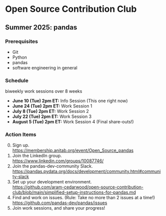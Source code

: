 # Open Source Contribution Club

## Summer 2025: pandas

### Prerequisites

* Git
* Python
* pandas
* software engineering in general

### Schedule

biweekly work sessions over 8 weeks

* **June 10 (Tue) 2pm ET:** Info Session (This one right now)
* **June 24 (Tue) 2pm ET:** Work Session 1
* **July  8 (Tue) 2pm ET:** Work Session 2
* **July 22 (Tue) 2pm ET:** Work Session 3
* **August 5 (Tue) 2pm ET:** Work Session 4 (Final share-outs!)

### Action Items

0. Sign up.  
https://membership.anitab.org/event/Open_Source_pandas
1. Join the LinkedIn group.  
https://www.linkedin.com/groups/10087746/
2. Join the pandas-dev-community Slack.  
https://pandas.pydata.org/docs/development/community.html#community-slack
3. Set up your development environment.  
https://github.com/aram-cedarwood/open-source-contribution-club/blob/main/simplified-setup-instructions-for-pandas.md
4. Find and work on issues. (Rule: Take no more than 2 issues at a time!)  
https://github.com/pandas-dev/pandas/issues
5. Join work sessions, and share your progress!
